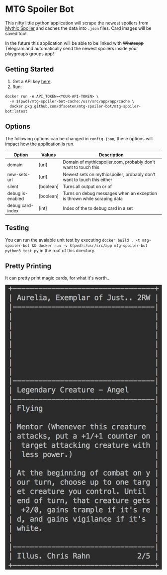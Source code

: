 # MTG Spoiler Bot
This nifty little python application will scrape the newest spoilers from [Mythic Spoiler](http://mythicspoiler.com/) 
and caches the data into `.json` files. Card images will be saved too!

In the future this application will be able to be linked with ~~Whatsapp~~ Telegram and automatically send the newest spoilers inside your playgroups groups app!

## Getting Started
1. Get a API key [here](https://telegram.me/botfather).
2. Run:
```
docker run -e API_TOKEN=<YOUR-API-TOKEN> \
  -v $(pwd)/mtg-spoiler-bot-cache:/usr/src/app/app/cache \
  docker.pkg.github.com/dfsoeten/mtg-spoiler-bot/mtg-spoiler-bot:latest
```


## Options
The following options can be changed in `config.json`, these options will impact how the application is run.

| Option           | Values    | Description                                                             |
|------------------|-----------|-------------------------------------------------------------------------|
| domain           | [url]     | Domain of mythicspoiler.com, probably don't want to touch this          |
| new-sets-url     | [url]     | Newest sets on mythicspoiler, probably don't want to touch this either  |
| silent           | [boolean] | Turns all output on or of                                               |
| debug is-enabled | [boolean] | Turns on debug messages when an exception is thrown while scraping data |
| debug card-index | [int]     | Index of the to debug card in a set                                     |

## Testing
You can run the avaiable unit test by executing `docker build . -t mtg-spoiler-bot && docker run -v $(pwd):/usr/src/app mtg-spoiler-bot python3 test.py` in the root of this directory.

## Pretty Printing
It can pretty print magic cards, for what it's worth..

![pretty print example](pretty-print-example.jpeg)